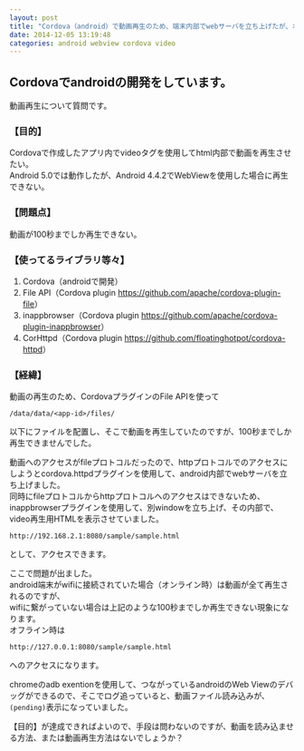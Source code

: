 ```yaml
---
layout: post
title: "Cordova（android）で動画再生のため、端末内部でwebサーバを立ち上げたが、オフラインになると再生できない"
date: 2014-12-05 13:19:48
categories: android webview cordova video
---
```

<h2>Cordovaでandroidの開発をしています。</h2>

<p>動画再生について質問です。<br/></p>

<h3>【目的】</h3>

<p>Cordovaで作成したアプリ内でvideoタグを使用してhtml内部で動画を再生させたい。<br/>
Android 5.0では動作したが、Android 4.4.2でWebViewを使用した場合に再生できない。</p>

<h3>【問題点】</h3>

<p>動画が100秒までしか再生できない。<br/></p>

<h3>【使ってるライブラリ等々】</h3>

<ol>
<li>Cordova（androidで開発）</li>
<li>File API（Cordova plugin <a href="https://github.com/apache/cordova-plugin-file" rel="nofollow">https://github.com/apache/cordova-plugin-file</a>）</li>
<li>inappbrowser（Cordova plugin <a href="https://github.com/apache/cordova-plugin-inappbrowser" rel="nofollow">https://github.com/apache/cordova-plugin-inappbrowser</a>）</li>
<li>CorHttpd（Cordova plugin <a href="https://github.com/floatinghotpot/cordova-httpd" rel="nofollow">https://github.com/floatinghotpot/cordova-httpd</a>）</li>
</ol>

<h3>【経緯】</h3>

<p>動画の再生のため、CordovaプラグインのFile APIを使って<br/></p>

<pre><code>/data/data/&lt;app-id&gt;/files/
</code></pre>

<p>以下にファイルを配置し、そこで動画を再生していたのですが、100秒までしか再生できませんでした。<br/></p>

<p>動画へのアクセスがfileプロトコルだったので、httpプロトコルでのアクセスにしようとcordova.httpdプラグインを使用して、android内部でwebサーバを立ち上げました。<br/>
同時にfileプロトコルからhttpプロトコルへのアクセスはできないため、inappbrowserプラグインを使用して、別windowを立ち上げ、その内部で、video再生用HTMLを表示させていました。<br/></p>

<pre><code>http://192.168.2.1:8080/sample/sample.html
</code></pre>

<p>として、アクセスできます。</p>

<p>ここで問題が出ました。<br/>
android端末がwifiに接続されていた場合（オンライン時）は動画が全て再生されるのですが、<br/>
wifiに繋がっていない場合は上記のような100秒までしか再生できない現象になります。<br/>
オフライン時は</p>

<pre><code>http://127.0.0.1:8080/sample/sample.html
</code></pre>

<p>へのアクセスになります。</p>

<p>chromeのadb exentionを使用して、つながっているandroidのWeb Viewのデバッグができるので、そこでログ追っていると、動画ファイル読み込みが、<code>(pending)</code>表示になっていました。<br/></p>

<p>【目的】が達成できればよいので、手段は問わないのですが、動画を読み込ませる方法、または動画再生方法はないでしょうか？<br/></p>

